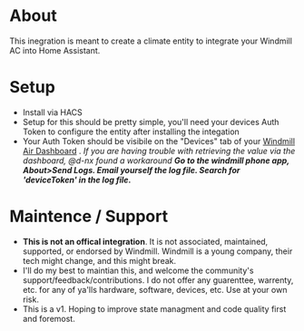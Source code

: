 # About 
This inegration is meant to create a climate entity to integrate your Windmill AC into Home Assistant. 

# Setup
- Install via HACS
- Setup for this should be pretty simple, you'll need your devices Auth Token to configure the entity after installing the integation
- Your Auth Token should be visibile on the "Devices" tab of your [Windmill Air Dashboard](https://dashboard.windmillair.com) . _If you are having trouble with retrieving the value via the dashboard, @d-nx found a workaround **Go to the windmill phone app, About>Send Logs. Email yourself the log file. Search for 'deviceToken' in the log file.**_

# Maintence / Support 
- **This is not an offical integration**. It is not associated, maintained, supported, or endorsed by Windmill. Windmill is a young company, their tech might change, and this might break. 
- I'll do my best to maintian this, and welcome the community's support/feedback/contributions. I do not offer any guarenttee, warrenty, etc. for any of ya'lls hardware, software, devices, etc. Use at your own risk.
- This is a v1. Hoping to improve state managment and code quality first and foremost. 

